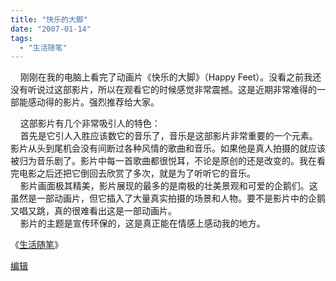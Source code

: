 ```yaml
---
title: "快乐的大脚"
date: "2007-01-14"
tags: 
  - "生活随笔"
---
```


    刚刚在我的电脑上看完了动画片《快乐的大脚》（Happy Feet）。没看之前我还没有听说过这部影片，所以在观看它的时候感觉非常震撼。这是近期非常难得的一部能感动得的影片。强烈推荐给大家。

    这部影片有几个非常吸引人的特色：  
    首先是它引人入胜应该数它的音乐了，音乐是这部影片非常重要的一个元素。影片从头到尾机会没有间断过各种风情的歌曲和音乐。如果他是真人拍摄的就应该被归为音乐剧了。影片中每一首歌曲都很悦耳，不论是原创的还是改变的。我在看完电影之后还把它倒回去欣赏了多次，就是为了听听它的音乐。  
    影片画面极其精美，影片展现的最多的是南极的壮美景观和可爱的企鹅们。这虽然是一部动画片，但它插入了大量真实拍摄的场景和人物。要不是影片中的企鹅又唱又跳，真的很难看出这是一部动画片。  
    影片的主题是宣传环保的，这是真正能在情感上感动我的地方。

《[生活随笔](http://ruanqizhen.spaces.live.com/Blog/cns!1pU-rgQVTuuWM1TX8W8PfmDA!1123.entry)》

[编辑](http://ruanqizhen.spaces.live.com/?_c11_BlogPart_handle=cns!5852D4F797C53FB6!2042&_c11_BlogPart_blogpart=blogentry&_c=BlogPart&_c02_owner=1)
